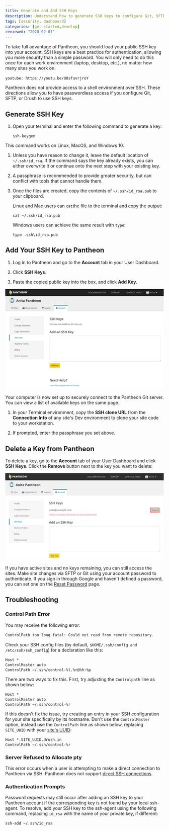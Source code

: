 ```yaml
---
title: Generate and Add SSH Keys
description: Understand how to generate SSH keys to configure Git, SFTP, or Drupal Drush.
tags: [security, dashboard]
categories: [get-started,develop]
reviewed: "2020-02-07"
---
```


To take full advantage of Pantheon, you should load your public SSH key into your account. SSH keys are a best practice for authentication, allowing you more security than a simple password. You will only need to do this once for each work environment (laptop, desktop, etc.), no matter how many sites you work on.

<Accordion title="Watch: Generate a SSH Key and Add it to Your Dashboard" id="ssh-video" icon="facetime-video">

`youtube: https://youtu.be/U8sfuvrjroY`

</Accordion>

<Alert title="Note" type="info">

Pantheon does not provide access to a shell environment over SSH. These directions allow you to have passwordless access if you configure Git, SFTP, or Drush to use SSH keys.

</Alert>

## Generate SSH Key

1. Open your terminal and enter the following command to generate a key:

   ```bash{promptUser: user}
   ssh-keygen
   ```

  This command works on Linux, MacOS, and Windows 10.

1. Unless you have reason to change it, leave the default location of `~/.ssh/id_rsa`. If the command says the key already exists, you can either overwrite it or continue onto the next step with your existing key.

1. A passphrase is recommended to provide greater security, but can conflict with tools that cannot handle them.

1. Once the files are created, copy the contents of `~/.ssh/id_rsa.pub` to your clipboard.

   Linux and Mac users can `cat`the file to the terminal and copy the output:

   ```bash{promptUser: user}
   cat ~/.ssh/id_rsa.pub
   ```

   Windows users can achieve the same result with `type`:

   ```bash{promptUser: winshell}
   type .ssh\id_rsa.pub
   ```

## Add Your SSH Key to Pantheon

1. Log in to Pantheon and go to the **<span class="glyphicons glyphicons-cogwheel"></span> Account** tab in your User Dashboard.

1. Click **SSH Keys**.

1. Paste the copied public key into the box, and click **Add Key**.

  ![Adding SSH Keys](../images/dashboard/add-ssh-key-dashboard.png)

  Your computer is now set up to securely connect to the Pantheon Git server. You can view a list of available keys on the same page.

1. In your Terminal environment, copy the **SSH clone URL** from the **Connection Info** of any site's Dev environment to clone your site code to your workstation.

1. If prompted, enter the passphrase you set above.

## Delete a Key from Pantheon

To delete a key, go to the **<span class="glyphicons glyphicons-cogwheel"></span> Account** tab of your User Dashboard and click **SSH Keys**. Click the **Remove** button next to the key you want to delete:

![Delete SSH Key](../images/dashboard/remove-ssh-key.png)

If you have active sites and no keys remaining, you can still access the sites. Make site changes via SFTP or Git using your account password to authenticate. If you sign in through Google and haven't defined a password, you can set one on the [Reset Password](https://dashboard.pantheon.io/reset-password) page.

## Troubleshooting

<Partial file="host-keys.md" />

### Control Path Error

You may receive the following error:

```bash
ControlPath too long fatal: Could not read from remote repository.
```

Check your SSH config files (by default, `$HOME/.ssh/config and /etc/ssh/ssh_config`) for a declaration like this:

```none:title=ssh_config
Host *
ControlMaster auto
ControlPath ~/.ssh/control-%l.%r@%h:%p
```

There are two ways to fix this. First, try adjusting the `Controlpath` line as shown below:

```none:title=ssh_config
Host *
ControlMaster auto
ControlPath ~/.ssh/control-%r
```

If this doesn't fix the issue, try creating an entry in your SSH configuration for your site specifically by its hostname. Don't use the `ControlMaster` option, instead use the `ControlPath` line as shown below, replacing `SITE_UUID` with your [site's UUID](/sites/#site-uuid):

```none:title=ssh_config
Host *.SITE_UUID.drush.in
ControlPath ~/.ssh/control-%r
```

### Server Refused to Allocate pty

This error occurs when a user is attempting to make a direct connection to Pantheon via SSH. Pantheon does not support [direct SSH connections](/faq/#does-pantheon-have-ftp-or-shell-access?).

### Authentication Prompts

Password requests may still occur after adding an SSH key to your Pantheon account if the corresponding key is not found by your local ssh-agent. To resolve, add your SSH key to the ssh-agent using the following command, replacing `id_rsa` with the name of your private key, if different:

```bash{promptUser: user}
ssh-add ~/.ssh/id_rsa
```
